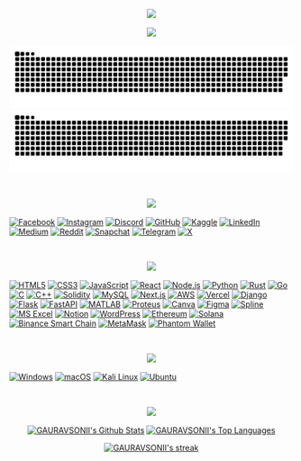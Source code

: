 <!-- WELCOME HEADLINE -->
<p align="center">
  <a href="https://github.com/GAURAVSONII">
    <img src="https://readme-typing-svg.herokuapp.com/?lines=WELCOME+TO+MY+GITHUB+PROFILE;&center=true&width=600&height=45&color=00FFFF&pause=9999999&size=30">
  </a>
</p>

<!-- TYPING SVG/INTRO-->
<p align="center">
  <a href="https://github.com/GAURAVSONII">
    <img src="https://readme-typing-svg.herokuapp.com/?lines=POLYMATH;BLOCKCHAIN%20DEVELOPER%20%26%20POLYGLOT%20PROGRAMMER;FOREX%20%26%20CRYPTO%20TRADER;AI%20ENTHUSIAST;ALWAYS%20READY%20TO%20LEARN%20NEW%20THINGS&center=true&width=600&height=45&color=00FFFF">
  </a>
</p>

<!-- GITHUB SNAKE CONTRIBUTION START-->
![GitHub Contribution Grid Snake](https://raw.githubusercontent.com/GAURAVSONII/GAURAVSONII/output/github-contribution-grid-snake-dark.svg#gh-dark-mode-only)
![GitHub Contribution Grid Snake](https://raw.githubusercontent.com/GAURAVSONII/GAURAVSONII/output/github-contribution-grid-snake.svg#gh-light-mode-only)
<!-- GITHUB SNAKE CONTRIBUTION END-->

<!-- HOLOPIN START 
[![An image of @gauravsonii's Holopin badges, which is a link to view their full Holopin profile](https://holopin.me/gauravsonii)](https://holopin.io/@gauravsonii)
 HOLOPIN END -->
               
<!-- QUIRA START 
[![GAAUUURAAVVV's GitHub | Stats](https://stats.quira.sh/GAAUUURAAVVV/github?theme=dark)](https://quira.sh?utm_source=widgets&utm_campaign=GAAUUURAAVVV)
 QUIRA END -->
<br>
<!-- SOCIAL HEADING START -->
<P align="center">
  <img src="https://readme-typing-svg.herokuapp.com?font=Fira+Code&weight=600&size=24&pause=9999999&color=00FFFF&center=true&vCenter=true&width=600&lines=CONNECT+WITH+ME" />
</P>
<!-- SOCIAL HEADING END -->

<!-- MY SOCIAL HANDLES START -->
[![Facebook](https://img.shields.io/badge/Facebook-1877F2?style=for-the-badge&logo=facebook&logoColor=white)](https://facebook.com/gauravsoni.org/)
[![Instagram](https://img.shields.io/badge/Instagram-E4405F?style=for-the-badge&logo=instagram&logoColor=white)](https://instagram.com/gauravsoni.fx)
[![Discord](https://img.shields.io/badge/Discord-7289DA?style=for-the-badge&logo=discord&logoColor=white)](https://discord.com/users/1210918555697152061)
[![GitHub](https://img.shields.io/badge/GitHub-000000?style=for-the-badge&logo=github&logoColor=white)](https://github.com/GAURAVSONII)
[![Kaggle](https://img.shields.io/badge/Kaggle-20BEFF?style=for-the-badge&logo=kaggle&logoColor=white)](https://kaggle.com/gaauuuraavvv)
[![LinkedIn](https://img.shields.io/badge/LinkedIn-0A66C2?style=for-the-badge&logo=linkedin&logoColor=white)](https://linkedin.com/in/gauravvsonii)
[![Medium](https://img.shields.io/badge/Medium-00AB6C?style=for-the-badge&logo=medium&logoColor=white)](https://medium.com/@gaauuuraavvv)
[![Reddit](https://img.shields.io/badge/Reddit-FF4500?style=for-the-badge&logo=reddit&logoColor=white)](https://reddit.com/u/GAURAVVSONII/s/DAyZxJ1kav)
[![Snapchat](https://img.shields.io/badge/Snapchat-F4F6F9?style=for-the-badge&logo=snapchat&logoColor=yellow)](https://snapchat.com/add/gaauravsonii)
[![Telegram](https://img.shields.io/badge/Telegram-0088CC?style=for-the-badge&logo=telegram&logoColor=white)](https://t.me/gaauravsoni)
[![X](https://img.shields.io/badge/X-1DA1F2?style=for-the-badge&logo=x&logoColor=white)](https://x.com/gauravv_sonii)
<!-- MY SOCIAL HANDLES END -->
<br>   
<!-- MY SKILL'S HEADING START -->
<P align="center">
  <img src="https://readme-typing-svg.herokuapp.com?font=Fira+Code&weight=600&size=24&pause=9999999&color=00FFFF&center=true&vCenter=true&width=600&lines=MY+SKILL'S" />
</P>
<!-- MY SKILL'S HEADING END-->

<!-- MY SKILL'S START -->
[![HTML5](https://img.shields.io/badge/HTML5-E34F26?style=for-the-badge&logo=html5&logoColor=white&circle=true)](https://developer.mozilla.org/en-US/docs/Web/HTML)
[![CSS3](https://img.shields.io/badge/CSS3-1572B6?style=for-the-badge&logo=css3&logoColor=white&circle=true)](https://developer.mozilla.org/en-US/docs/Web/CSS)
[![JavaScript](https://img.shields.io/badge/JavaScript-F7DF1E?style=for-the-badge&logo=javascript&logoColor=black&circle=true)](https://developer.mozilla.org/en-US/docs/Web/JavaScript)
[![React](https://img.shields.io/badge/React-61DAFB?style=for-the-badge&logo=react&logoColor=black&circle=true)](https://reactjs.org/)
[![Node.js](https://img.shields.io/badge/Node.js-8CC84B?style=for-the-badge&logo=node.js&logoColor=white&circle=true)](https://nodejs.org/)
[![Python](https://img.shields.io/badge/Python-3776AB?style=for-the-badge&logo=python&logoColor=white&circle=true)](https://www.python.org/)
[![Rust](https://img.shields.io/badge/Rust-000000?style=for-the-badge&logo=rust&logoColor=white)](https://www.rust-lang.org/)
[![Go](https://img.shields.io/badge/Go-00ADD8?style=for-the-badge&logo=go&logoColor=white)](https://go.dev/)
[![C](https://img.shields.io/badge/C-A8B9CC?style=for-the-badge&logo=c&logoColor=white&circle=true)](https://en.wikipedia.org/wiki/C_(programming_language))
[![C++](https://img.shields.io/badge/C++-00599C?style=for-the-badge&logo=cplusplus&logoColor=white&circle=true)](https://www.cplusplus.com/)
[![Solidity](https://img.shields.io/badge/Solidity-363636?style=for-the-badge&logo=solidity&logoColor=white&circle=true)](https://soliditylang.org/)
[![MySQL](https://img.shields.io/badge/MySQL-4479A1?style=for-the-badge&logo=mysql&logoColor=white&circle=true)](https://www.mysql.com/)
[![Next.js](https://img.shields.io/badge/Next.js-000000?style=for-the-badge&logo=nextdotjs&logoColor=white)](https://nextjs.org/)
[![AWS](https://img.shields.io/badge/AWS-232F3E?style=for-the-badge&logo=amazon-aws&logoColor=white)](https://aws.amazon.com/)
[![Vercel](https://img.shields.io/badge/Vercel-000000?style=for-the-badge&logo=vercel&logoColor=white)](https://vercel.com/)
[![Django](https://img.shields.io/badge/Django-092E20?style=for-the-badge&logo=django&logoColor=white&circle=true)](https://www.djangoproject.com/)
[![Flask](https://img.shields.io/badge/Flask-000000?style=for-the-badge&logo=flask&logoColor=white&circle=true)](https://flask.palletsprojects.com/)
[![FastAPI](https://img.shields.io/badge/FastAPI-009688?style=for-the-badge&logo=fastapi&logoColor=white&circle=true)](https://fastapi.tiangolo.com/)
[![MATLAB](https://img.shields.io/badge/MATLAB-0076A8?style=for-the-badge&logo=matlab&logoColor=white&circle=true)](https://www.mathworks.com/products/matlab.html)
[![Proteus](https://img.shields.io/badge/Proteus-4C92B5?style=for-the-badge&logo=proteus&logoColor=white&circle=true)](https://www.labcenter.com/)
[![Canva](https://img.shields.io/badge/Canva-00C4CC?style=for-the-badge&logo=canva&logoColor=white&circle=true)](https://www.canva.com/)
[![Figma](https://img.shields.io/badge/Figma-F24E1E?style=for-the-badge&logo=figma&logoColor=white&circle=true)](https://www.figma.com/)
[![Spline](https://img.shields.io/badge/Spline-3C3D47?style=for-the-badge&logo=spline&logoColor=white&circle=true)](https://spline.design/)
[![MS Excel](https://img.shields.io/badge/MS%20Excel-217346?style=for-the-badge&logo=microsoft-excel&logoColor=white&circle=true)](https://www.microsoft.com/en-us/microsoft-365/excel)
[![Notion](https://img.shields.io/badge/Notion-000000?style=for-the-badge&logo=notion&logoColor=white&circle=true)](https://www.notion.so/)
[![WordPress](https://img.shields.io/badge/WordPress-21759B?style=for-the-badge&logo=wordpress&logoColor=white)](https://wordpress.org/)
[![Ethereum](https://img.shields.io/badge/Ethereum-3C3C3D?style=for-the-badge&logo=ethereum&logoColor=white)](https://ethereum.org/)
[![Solana](https://img.shields.io/badge/Solana-9945FF?style=for-the-badge&logo=solana&logoColor=white)](https://solana.com/)
[![Binance Smart Chain](https://img.shields.io/badge/Binance%20Smart%20Chain-F0B90B?style=for-the-badge&logo=binance&logoColor=white)](https://www.bnbchain.org/)
[![MetaMask](https://img.shields.io/badge/MetaMask-F6851D?style=for-the-badge&logo=metamask&logoColor=white)](https://metamask.io/)
[![Phantom Wallet](https://img.shields.io/badge/Phantom-6A48F2?style=for-the-badge&logo=phantom&logoColor=white)](https://phantom.app/)
<!-- MY SKILL'S END -->
<br>
<!-- OPERATING SYSTEM HEADING START-->
<P align="center">
  <img src="https://readme-typing-svg.herokuapp.com?font=Fira+Code&weight=600&size=24&pause=9999999&color=00FFFF&center=true&vCenter=true&width=600&lines=OPERATING+SYSTEM+I+USE" />
</P>
<!-- OPERATING SYSTEM HEADING END-->

<!-- OPERATING SYSTEM  START-->
[![Windows](https://img.shields.io/badge/Windows-0078D4?style=for-the-badge&logo=windows&logoColor=white&circle=true)](https://www.microsoft.com/en-us/windows)
[![macOS](https://img.shields.io/badge/macOS-000000?style=for-the-badge&logo=apple&logoColor=white&circle=true)](https://www.apple.com/macos/)
[![Kali Linux](https://img.shields.io/badge/Kali_Linux-557C8B?style=for-the-badge&logo=kali-linux&logoColor=white&circle=true)](https://www.kali.org/)
[![Ubuntu](https://img.shields.io/badge/Ubuntu-E95420?style=for-the-badge&logo=ubuntu&logoColor=white&circle=true)](https://ubuntu.com/)
<!-- OPERATING SYSTEM END-->
<br>
<!-- GITHUB STACK HEADING START-->
<P align="center">
  <img src="https://readme-typing-svg.herokuapp.com?font=Fira+Code&weight=600&size=24&pause=9999999&color=00FFFF&center=true&vCenter=true&width=600&lines=MY+GITHUB+STACK'S" />
</P>
<!-- GITHUB STACK HEADING END -->

<!-- GITHUB STACK START-->
<p align="center">
    <a href="https://github.com/GAURAVSONII/github-readme-stats"><img alt="GAURAVSONII's Github Stats" src="https://github-readme-stats.vercel.app/api?username=GAURAVSONII&show_icons=true&count_private=true&theme=react&hide_border=true&bg_color=0D1117" /></a>
  <a href="https://github.com/SubhamRaoniar28/github-readme-stats"><img alt="GAURAVSONII's Top Languages" src="https://github-readme-stats.vercel.app/api/top-langs/?username=GAURAVSONII&langs_count=8&count_private=true&layout=compact&theme=react&hide_border=true&bg_color=0D1117" /></a>
</p>
<!-- GITHUB STACK END-->

<!-- GITHUB STREAK START-->
<p align="center">
    <a href="https://github.com/GAURAVSONII/github-readme-streak-stats">
        <img alt="GAURAVSONII's streak" src="http://github-readme-streak-stats.herokuapp.com?user=GAURAVSONII&theme=holi-theme&hide_border=true&date_format=M%20j%5B%2C%20Y%5D"/>
    </a>
</p>
<!-- GITHUB STREAK END -->
